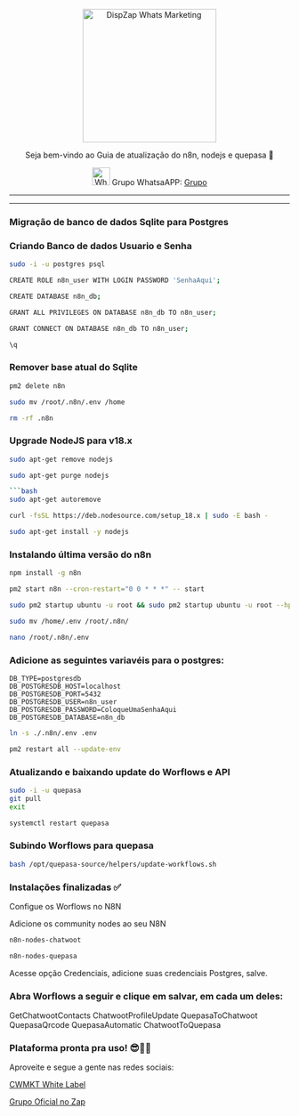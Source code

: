 <p align="center">
<img src="https://cwmkt.com.br/wp-content/uploads/2023/08/logo-github-cwmkt.svg" alt="DispZap Whats Marketing" width="240" />
<p align="center">Seja bem-vindo ao Guia de atualização do n8n, nodejs e quepasa 🚀</p>
</p>
  
<p align="center">
<img src="https://whatsapp.com/favicon.ico" alt="WhatsAPP-logo" width="32" />
<span>Grupo WhatsaAPP: </span>
<a href="https://link.cwmkt.com.br/grupo-whats" target="_blank">Grupo</a>
</p>

<hr />
<hr />

### Migração de banco de dados Sqlite para Postgres

### Criando Banco de dados Usuario e Senha

```bash
sudo -i -u postgres psql
```

```bash
CREATE ROLE n8n_user WITH LOGIN PASSWORD 'SenhaAqui';
```

```bash
CREATE DATABASE n8n_db;
```

```bash
GRANT ALL PRIVILEGES ON DATABASE n8n_db TO n8n_user;
```

```bash
GRANT CONNECT ON DATABASE n8n_db TO n8n_user;
```

```bash
\q
```


### Remover base atual do Sqlite

```bash
pm2 delete n8n
```

```bash
sudo mv /root/.n8n/.env /home
```

```bash
rm -rf .n8n
```

### Upgrade NodeJS para v18.x

```bash
sudo apt-get remove nodejs
```

```bash
sudo apt-get purge nodejs

```bash
sudo apt-get autoremove
```

```bash
curl -fsSL https://deb.nodesource.com/setup_18.x | sudo -E bash -
```

```bash
sudo apt-get install -y nodejs
```

### Instalando última versão do n8n

```bash
npm install -g n8n
```

```bash
pm2 start n8n --cron-restart="0 0 * * *" -- start
```

```bash
sudo pm2 startup ubuntu -u root && sudo pm2 startup ubuntu -u root --hp /root && sudo pm2 save
```

```bash
sudo mv /home/.env /root/.n8n/
```

```bash
nano /root/.n8n/.env
```
### Adicione as seguintes variavéis para o postgres:

```
DB_TYPE=postgresdb
DB_POSTGRESDB_HOST=localhost
DB_POSTGRESDB_PORT=5432
DB_POSTGRESDB_USER=n8n_user
DB_POSTGRESDB_PASSWORD=ColoqueUmaSenhaAqui
DB_POSTGRESDB_DATABASE=n8n_db
```

```bash
ln -s ./.n8n/.env .env
```

```bash
pm2 restart all --update-env
```

### Atualizando e baixando update do Worflows e API

```bash
sudo -i -u quepasa
git pull
exit
```

```bash
systemctl restart quepasa
```

### Subindo Worflows para quepasa

```bash
bash /opt/quepasa-source/helpers/update-workflows.sh
```

### Instalações finalizadas ✅

Configue os Worflows no N8N

Adicione os community nodes ao seu N8N

```bash
n8n-nodes-chatwoot
```

```bash
n8n-nodes-quepasa
```
Acesse opção Credenciais, adicione suas credenciais Postgres, salve.

### Abra Worflows a seguir e clique em salvar, em cada um deles:

GetChatwootContacts
ChatwootProfileUpdate
QuepasaToChatwoot
QuepasaQrcode
QuepasaAutomatic
ChatwootToQuepasa

### Plataforma pronta pra uso! 😎🚀🚀

Aproveite e segue a gente nas redes sociais:

[CWMKT White Label](https://cwmkt.com.br/)

[Grupo Oficial no Zap](https://link.cwmkt.com.br/grupo-whats/)

